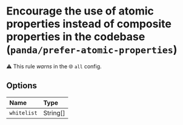 # Encourage the use of atomic properties instead of composite properties in the codebase (`panda/prefer-atomic-properties`)

⚠️ This rule _warns_ in the 🌐 `all` config.

<!-- end auto-generated rule header -->

## Options

<!-- begin auto-generated rule options list -->

| Name        | Type     |
| :---------- | :------- |
| `whitelist` | String[] |

<!-- end auto-generated rule options list -->
